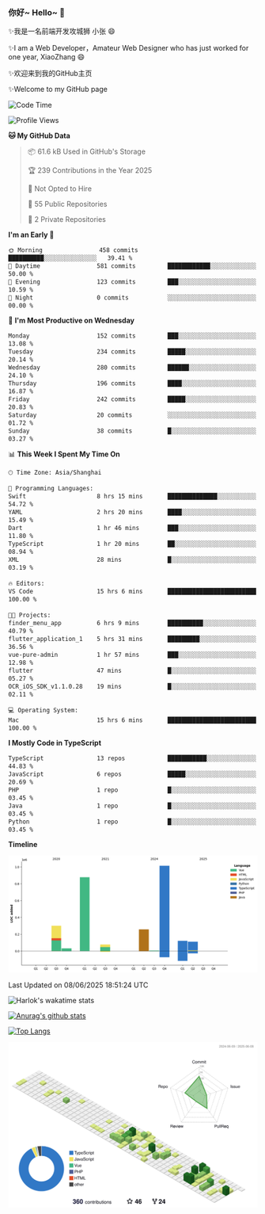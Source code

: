 ### 你好~ Hello~ 👋

✨我是一名前端开发攻城狮 小张 😄

✨I am a Web Developer，Amateur Web Designer who has just worked for one year, XiaoZhang 😄

✨欢迎来到我的GitHub主页

✨Welcome to my GitHub page
<!--
**7148505/7148505** is a ✨ _special_ ✨ repository because its `README.md` (this file) appears on your GitHub profile.

Here are some ideas to get you started:

- 🔭 I’m currently working on ...
- 🌱 I’m currently learning ...
- 👯 I’m looking to collaborate on ...
- 🤔 I’m looking for help with ...
- 💬 Ask me about ...
- 📫 How to reach me: ...
- 😄 Pronouns: ...
- ⚡ Fun fact: ...
-->

<!--START_SECTION:waka-->
![Code Time](http://img.shields.io/badge/Code%20Time-2%2C694%20hrs%208%20mins-blue)

![Profile Views](http://img.shields.io/badge/Profile%20Views-0-blue)

**🐱 My GitHub Data** 

> 📦 61.6 kB Used in GitHub's Storage 
 > 
> 🏆 239 Contributions in the Year 2025
 > 
> 🚫 Not Opted to Hire
 > 
> 📜 55 Public Repositories 
 > 
> 🔑 2 Private Repositories 
 > 
**I'm an Early 🐤** 

```text
🌞 Morning                458 commits         ██████████░░░░░░░░░░░░░░░   39.41 % 
🌆 Daytime                581 commits         ████████████░░░░░░░░░░░░░   50.00 % 
🌃 Evening                123 commits         ███░░░░░░░░░░░░░░░░░░░░░░   10.59 % 
🌙 Night                  0 commits           ░░░░░░░░░░░░░░░░░░░░░░░░░   00.00 % 
```
📅 **I'm Most Productive on Wednesday** 

```text
Monday                   152 commits         ███░░░░░░░░░░░░░░░░░░░░░░   13.08 % 
Tuesday                  234 commits         █████░░░░░░░░░░░░░░░░░░░░   20.14 % 
Wednesday                280 commits         ██████░░░░░░░░░░░░░░░░░░░   24.10 % 
Thursday                 196 commits         ████░░░░░░░░░░░░░░░░░░░░░   16.87 % 
Friday                   242 commits         █████░░░░░░░░░░░░░░░░░░░░   20.83 % 
Saturday                 20 commits          ░░░░░░░░░░░░░░░░░░░░░░░░░   01.72 % 
Sunday                   38 commits          █░░░░░░░░░░░░░░░░░░░░░░░░   03.27 % 
```


📊 **This Week I Spent My Time On** 

```text
🕑︎ Time Zone: Asia/Shanghai

💬 Programming Languages: 
Swift                    8 hrs 15 mins       ██████████████░░░░░░░░░░░   54.72 % 
YAML                     2 hrs 20 mins       ████░░░░░░░░░░░░░░░░░░░░░   15.49 % 
Dart                     1 hr 46 mins        ███░░░░░░░░░░░░░░░░░░░░░░   11.80 % 
TypeScript               1 hr 20 mins        ██░░░░░░░░░░░░░░░░░░░░░░░   08.94 % 
XML                      28 mins             █░░░░░░░░░░░░░░░░░░░░░░░░   03.19 % 

🔥 Editors: 
VS Code                  15 hrs 6 mins       █████████████████████████   100.00 % 

🐱‍💻 Projects: 
finder_menu_app          6 hrs 9 mins        ██████████░░░░░░░░░░░░░░░   40.79 % 
flutter_application_1    5 hrs 31 mins       █████████░░░░░░░░░░░░░░░░   36.56 % 
vue-pure-admin           1 hr 57 mins        ███░░░░░░░░░░░░░░░░░░░░░░   12.98 % 
flutter                  47 mins             █░░░░░░░░░░░░░░░░░░░░░░░░   05.27 % 
OCR_iOS_SDK_v1.1.0.28    19 mins             █░░░░░░░░░░░░░░░░░░░░░░░░   02.11 % 

💻 Operating System: 
Mac                      15 hrs 6 mins       █████████████████████████   100.00 % 
```

**I Mostly Code in TypeScript** 

```text
TypeScript               13 repos            ███████████░░░░░░░░░░░░░░   44.83 % 
JavaScript               6 repos             █████░░░░░░░░░░░░░░░░░░░░   20.69 % 
PHP                      1 repo              █░░░░░░░░░░░░░░░░░░░░░░░░   03.45 % 
Java                     1 repo              █░░░░░░░░░░░░░░░░░░░░░░░░   03.45 % 
Python                   1 repo              █░░░░░░░░░░░░░░░░░░░░░░░░   03.45 % 
```



**Timeline**

![Lines of Code chart](https://raw.githubusercontent.com/littleCareless/littleCareless/master/assets/bar_graph.png)


 Last Updated on 08/06/2025 18:51:24 UTC
<!--END_SECTION:waka-->
![Harlok's wakatime stats](https://github-readme-stats.vercel.app/api/wakatime?username=littleCareless)

[![Anurag's github stats](https://github-readme-stats.vercel.app/api?username=littleCareless)](https://github.com/anuraghazra/github-readme-stats)

[![Top Langs](https://github-readme-stats.vercel.app/api/top-langs/?username=littleCareless&layout=compact)](https://github.com/anuraghazra/github-readme-stats)

![](./profile-3d-contrib/profile-green-animate.svg)
